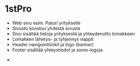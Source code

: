 # 1stPro
- Web sivu esim. Paturi yritykselle
- Sivusto koostuu yhdestä sivusta
- Sivu sisältää tietoja yrityksestä ja yhteydenotto lomakkeen
- Lomakken lähetys- ja tyhjennys nappit
- Header navigointilinkit ja logo (banner)
- Footer sisältää yhteystiedot ja some-logoja

* 

